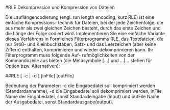 #RLE Dekompression und Kompression von Dateien

Die Lauflängencodierung (engl. run length encoding, kurz RLE) ist eine einfache Kompressions- technik für Dateien, bei der jede Zeichenfolge, die aus mehr als zwei gleichen Zeichen besteht, durch das erste Zeichen und die Länge der Folge codiert wird.
Implementieren Sie eine einfache Variante dieses Verfahrens in Form eines Filterprogramms RLE, das Textdateien, die nur Groß- und Kleinbuchstaben, Satz- und das Leerzeichen (aber keine Ziffern) enthalten, komprimieren und wieder dekomprimieren kann. Ihr Filterprogramm muss folgende Auf- rufmöglichkeiten von der Kommandozeile aus bieten (die Metasymbole [...] und ...|... stehen für Option bzw. Alternativen):


  ##RLE [ -c | -d ] [inFile] [outFile]

Bedeutung der Parameter:
-c die Eingabedatei soll komprimiert werden (Standardannahme), -d die Eingabedatei soll dekomprimiert werden,
inFile Name der Eingabedatei, sonst Standardeingabe (input) und outFile Name der Ausgabedatei, sonst Standardausgabe(output).
